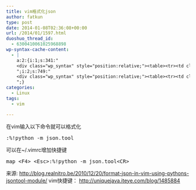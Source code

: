 ```yaml
---
title: vim格式化json
author: fatkun
type: post
date: 2014-01-08T02:36:08+00:00
url: /2014/01/1597.html
duoshuo_thread_id:
  - 6300410061025968898
wp-syntax-cache-content:
  - |
    a:2:{i:1;s:341:"
    <div class="wp_syntax" style="position:relative;"><table><tr><td class="code"><pre class="bash" style="font-family:monospace;">:<span style="color: #000000; font-weight: bold;">%!</span>python <span style="color: #660033;">-m</span> json.tool</pre></td></tr></table><p class="theCode" style="display:none;">:%!python -m json.tool</p></div>
    ";i:2;s:749:"
    <div class="wp_syntax" style="position:relative;"><table><tr><td class="code"><pre class="bash" style="font-family:monospace;">map <span style="color: #000000; font-weight: bold;">&lt;</span>F4<span style="color: #000000; font-weight: bold;">&gt;</span> <span style="color: #000000; font-weight: bold;">&lt;</span>Esc<span style="color: #000000; font-weight: bold;">&gt;</span>:<span style="color: #000000; font-weight: bold;">%!</span>python <span style="color: #660033;">-m</span> json.tool<span style="color: #000000; font-weight: bold;">&lt;</span>CR<span style="color: #000000; font-weight: bold;">&gt;</span></pre></td></tr></table><p class="theCode" style="display:none;">map &lt;F4&gt; &lt;Esc&gt;:%!python -m json.tool&lt;CR&gt;</p></div>
    ";}
categories:
  - Linux
tags:
  - vim

---
```

在vim输入以下命令就可以格式化
<pre lang="bash" escaped="true">:%!python -m json.tool</pre>
可以在~/.vimrc增加快捷键
<pre lang="bash" escaped="true">map &lt;F4&gt; &lt;Esc&gt;:%!python -m json.tool&lt;CR&gt;</pre>
来源: <http://blog.realnitro.be/2010/12/20/format-json-in-vim-using-pythons-jsontool-module/>
vim快捷键： <http://uniquejava.iteye.com/blog/1485884>
&nbsp;